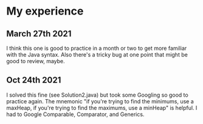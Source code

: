 # My experience
## March 27th 2021
I think this one is good to practice in a month or two to get more familiar with the Java syntax. Also there's a 
tricky bug at one point that might be good to review, maybe.

## Oct 24th 2021
I solved this fine (see Solution2.java) but took some Googling so good to practice again. The mnemonic "if you're
trying to find the minimums, use a maxHeap, if you're trying to find the maximums, use a minHeap" is helpful.
I had to Google Comparable, Comparator, and Generics.